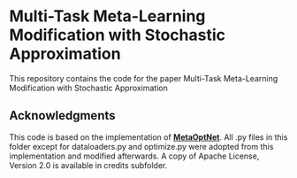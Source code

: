 # Multi-Task Meta-Learning Modification with Stochastic Approximation

This repository contains the code for the paper 
Multi-Task Meta-Learning Modification with Stochastic Approximation


## Acknowledgments

This code is based on the implementation of [**MetaOptNet**](https://github.com/kjunelee/MetaOptNet). All .py files in this folder except for dataloaders.py and optimize.py were adopted from this implementation and modified afterwards. A copy of Apache License, Version 2.0 is available in credits subfolder.
